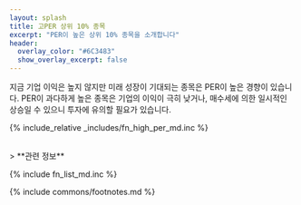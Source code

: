```yaml
---
layout: splash
title: 고PER 상위 10% 종목
excerpt: "PER이 높은 상위 10% 종목을 소개합니다"
header:
  overlay_color: "#6C3483"
  show_overlay_excerpt: false
---
```


지금 기업 이익은 높지 않지만 미래 성장이 기대되는 종목은 PER이 높은 경향이 있습니다. PER이 과다하게 높은 종목은 기업의 이익이 극히 낮거나, 매수세에 의한 일시적인 상승일 수 있으니 투자에 유의할 필요가 있습니다.

{% include_relative _includes/fn_high_per_md.inc %}

<br>
> **관련 정보**

{% include fn_list_md.inc %}

{% include commons/footnotes.md %}
